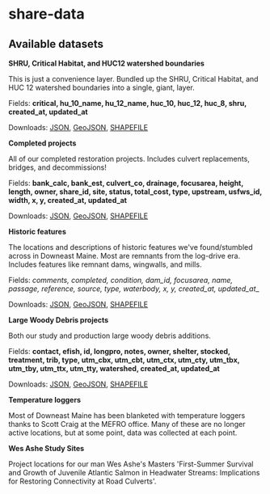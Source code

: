 share-data
==========

Available datasets
------------------

**SHRU, Critical Habitat, and HUC12 watershed boundaries**

This is just a convenience layer. Bundled up the SHRU, Critical Habitat, and HUC 12 watershed boundaries into a single, giant, layer.

Fields: __critical, hu_10_name, hu_12_name, huc_10, huc_12, huc_8, shru, created_at, updated_at__

Downloads: [JSON](http://jacques.cartodb.com/api/v2/sql?q=SELECT%20*%20FROM%20boundaries), [GeoJSON](http://jacques.cartodb.com/api/v2/sql?q=SELECT%20*%20FROM%20boundaries&format=geojson), [SHAPEFILE](http://jacques.cartodb.com/api/v2/sql?q=SELECT%20*%20FROM%20boundaries&format=shp)

**Completed projects**

All of our completed restoration projects. Includes culvert replacements, bridges, and decommissions!

Fields: __bank_calc, bank_est, culvert_co, drainage, focusarea, height, length, owner, share_id, site, status, total_cost, type, upstream, usfws_id, width, x, y, created_at, updated_at__

Downloads: [JSON](http://jacques.cartodb.com/api/v2/sql?q=SELECT%20*%20FROM%20crossings), [GeoJSON](http://jacques.cartodb.com/api/v2/sql?q=SELECT%20*%20FROM%20crossings&format=geojson), [SHAPEFILE](http://jacques.cartodb.com/api/v2/sql?q=SELECT%20*%20FROM%20crossings&format=shp)

**Historic features**

The locations and descriptions of historic features we've found/stumbled across in Downeast Maine. Most are remnants from the log-drive era. Includes features like remnant dams, wingwalls, and mills.

Fields: _comments, completed, condition, dam_id, focusarea, name, passage, reference, source, type, waterbody, x, y, created_at, updated_at__

Downloads: [JSON](http://jacques.cartodb.com/api/v2/sql?q=SELECT%20*%20FROM%20historic), [GeoJSON](http://jacques.cartodb.com/api/v2/sql?format=geojson&q=SELECT%20*%20FROM%20historic), [SHAPEFILE](http://jacques.cartodb.com/api/v2/sql?format=shp&q=SELECT%20*%20FROM%20historic)

**Large Woody Debris projects**

Both our study and production large woody debris additions.

Fields: __contact, efish, id, longpro, notes, owner, shelter, stocked, treatment, trib, type, utm_cbx, utm_cbt, utm_ctx, utm_cty, utm_tbx, utm_tby, utm_ttx, utm_tty, watershed, created_at, updated_at__

Downloads: [JSON](http://jacques.cartodb.com/api/v2/sql?q=SELECT%20*%20FROM%20lwd), [GeoJSON](http://jacques.cartodb.com/api/v2/sql?q=SELECT%20*%20FROM%20lwd&format=geojson), [SHAPEFILE](http://jacques.cartodb.com/api/v2/sql?q=SELECT%20*%20FROM%20lwd&format=shp)

**Temperature loggers**

Most of Downeast Maine has been blanketed with temperature loggers thanks to Scott Craig at the MEFRO office. Many of these are no longer active locations, but at some point, data was collected at each point.

**Wes Ashe Study Sites**

Project locations for our man Wes Ashe's Masters 'First-Summer Survival and Growth of Juvenile Atlantic Salmon in Headwater Streams: Implications for Restoring Connectivity at Road Culverts'.
